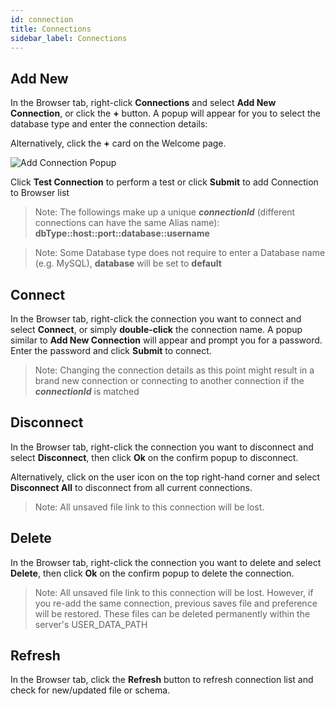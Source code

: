 ```yaml
---
id: connection
title: Connections
sidebar_label: Connections
---
```


## Add New
In the Browser tab, right-click **Connections** and select **Add New Connection**, or click the __+__ button. A popup will appear for you to select the database type and enter the connection details:

Alternatively, click the __+__ card on the Welcome page.

![Add Connection Popup](/img/docs/connection_add.png)


Click **Test Connection** to perform a test or click **Submit** to add Connection to Browser list

> Note: The followings make up a unique **_connectionId_** (different connections can have the same Alias name): **dbType::host::port::database::username**

> Note: Some Database type does not require to enter a Database name (e.g. MySQL), **database** will be set to **default**


## Connect

In the Browser tab, right-click the connection you want to connect and select **Connect**, or simply **double-click** the connection name. A popup similar to **Add New Connection** will appear and prompt you for a password. Enter the password and click **Submit** to connect.

> Note: Changing the connection details as this point might result in a brand new connection or connecting to another connection if the **_connectionId_** is matched

## Disconnect

In the Browser tab, right-click the connection you want to disconnect and select **Disconnect**, then click **Ok** on the confirm popup to disconnect.

Alternatively, click on the user icon on the top right-hand corner and select **Disconnect All** to disconnect from all current connections.

> Note: All unsaved file link to this connection will be lost.

## Delete

In the Browser tab, right-click the connection you want to delete and select **Delete**, then click **Ok** on the confirm popup to delete the connection.

> Note: All unsaved file link to this connection will be lost. However, if you re-add the same connection, previous saves file and preference will be restored. These files can be deleted permanently within the server's USER_DATA_PATH

## Refresh

In the Browser tab, click the **Refresh** button to refresh connection list and check for new/updated file or schema.